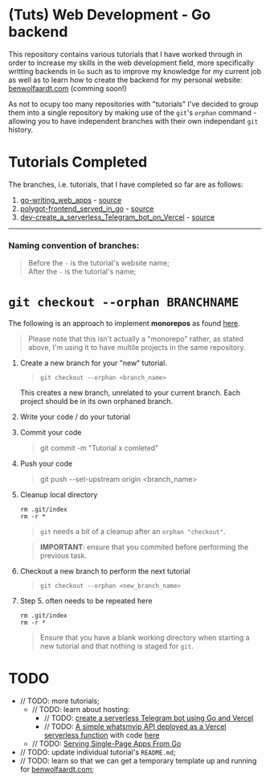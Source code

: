 # (Tuts) Web Development - Go backend

This repository contains various tutorials that I have worked through in order to increase my skills in the web development field, more specifically writting backends in `Go` such as to improve my knowledge for my current job as well as to learn how to create the backend for my personal website: [benwolfaardt.com](benwolfaardt.com) (comming soon!)

As not to ocupy too many repositories with "tutorials" I've decided to group them into a single repository by making use of the `git`'s *`orphan`* command - allowing you to have independent branches with their own independant `git` history.

# Tutorials Completed

The branches, i.e. tutorials, that I have completed so far are as follows:  
1. [go-writing_web_apps](https://github.com/BenWolfaardt/Tuts-Web_Dev-Go_backend/tree/01-go-writing_web_apps) - [source](https://golang.org/doc/articles/wiki/)
2. [polygot-frontend_served_in_go](https://github.com/BenWolfaardt/Tuts-Web_Dev-Go_backend/tree/02-polygot-frontend_served_in_go) - [source](https://www.thepolyglotdeveloper.com/2017/03/bundle-html-css-javascript-served-golang-application/)
3. [dev-create_a_serverless_Telegram_bot_on_Vercel](https://github.com/BenWolfaardt/Tuts-Web_Dev-Go_backend/tree/03-dev-create_a_serverless_Telegram_bot_on_Vercel) - [source](https://dev.to/jj/create-a-serverless-telegram-bot-using-go-and-vercel-4fdb)

---

### Naming convention of branches:
> Before the `-` is the tutorial's website name;  
> After the `-` is the tutorial's name;

# `git checkout --orphan BRANCHNAME` 

The following is an approach to implement **monorepos** as found [here](https://stackoverflow.com/questions/14679614/is-there-a-way-to-put-multiple-projects-in-a-git-repository#14680329).

> Please note that this isn't actually a "monorepo" rather, as stated above, I'm using it to have multile projects in the same repository.

1. Create a new branch for your "new" tutorial.

   > `git checkout --orphan <branch_name>`

    This creates a new branch, unrelated to your current branch. Each project should be in its own orphaned branch.

2. Write your code / do your tutorial
3. Commit your code 

   > git commit -m "Tutorial x comleted"

4. Push your code 

   > git push --set-upstream origin <branch_name>

5. Cleanup local directory

    `rm .git/index`  
    `rm -r *`

   > `git` needs a bit of a cleanup after an `orphan "checkout"`.  

   > **IMPORTANT**: ensure that you commited before performing the previous task.

6. Checkout a new branch to perform the next tutorial

   > `git checkout --orphan <new_branch_name>`

7. Step 5. often needs to be repeated here

     `rm .git/index`  
     `rm -r *`

   > Ensure that you have a blank working directory when starting a new tutorial and that nothing is staged for `git`.  

# TODO

* // TODO: more tutorials;  
   * // TODO: learn about hosting:
      * // TODO: [create a serverless Telegram bot using Go and Vercel](https://dev.to/jj/create-a-serverless-telegram-bot-using-go-and-vercel-4fdb)
      * // TODO: [A simple whatsmyip API deployed as a Vercel serverless function](https://www.reddit.com/r/golang/comments/j07hrc/a_simple_whatsmyip_api_deployed_as_a_vercel/) with code [here](https://github.com/wafer-bw/whatsmyip)
   * // TODO: [Serving Single-Page Apps From Go](https://hackandsla.sh/posts/2021-11-06-serve-spa-from-go/)
* // TODO: update individual tutorial's `README.md`;  
* // TODO: learn so that we can get a temporary template up and running for [benwolfaardt.com](benwolfaardt.com);  
